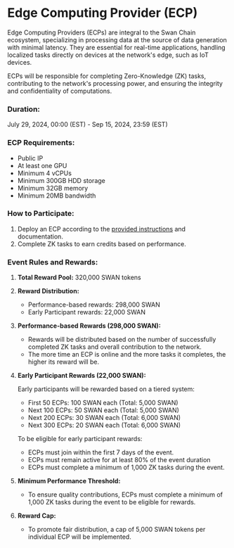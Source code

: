 # Edge Computing Provider (ECP)

Edge Computing Providers (ECPs) are integral to the Swan Chain ecosystem, specializing in processing data at the source of data generation with minimal latency. They are essential for real-time applications, handling localized tasks directly on devices at the network's edge, such as IoT devices.

ECPs will be responsible for completing Zero-Knowledge (ZK) tasks, contributing to the network's processing power, and ensuring the integrity and confidentiality of computations.

### **Duration:**&#x20;

July 29, 2024, 00:00 (EST) - Sep 15, 2024, 23:59 (EST)

### ECP Requirements:

* Public IP
* At least one GPU
* Minimum 4 vCPUs
* Minimum 300GB HDD storage
* Minimum 32GB memory
* Minimum 20MB bandwidth

### How to Participate:

1. Deploy an ECP according to the [provided instructions](../../../computing-provider/edge-computing-provider-ecp/ecp-setup.md) and documentation.
2. Complete ZK tasks to earn credits based on performance.

### Event Rules and Rewards:

1. **Total Reward Pool:** 320,000 SWAN tokens
2. **Reward Distribution:**
   * Performance-based rewards: 298,000 SWAN
   * Early Participant rewards: 22,000 SWAN
3. **Performance-based Rewards (298,000 SWAN):**
   * Rewards will be distributed based on the number of successfully completed ZK tasks and overall contribution to the network.
   * The more time an ECP is online and the more tasks it completes, the higher its reward will be.
4.  **Early Participant Rewards (22,000 SWAN):**

    Early participants will be rewarded based on a tiered system:

    * First 50 ECPs: 100 SWAN each (Total: 5,000 SWAN)
    * Next 100 ECPs: 50 SWAN each (Total: 5,000 SWAN)
    * Next 200 ECPs: 30 SWAN each (Total: 6,000 SWAN)
    * Next 300 ECPs: 20 SWAN each (Total: 6,000 SWAN)

    To be eligible for early participant rewards:

    * ECPs must join within the first 7 days of the event.
    * ECPs must remain active for at least 80% of the event duration
    * ECPs must complete a minimum of 1,000 ZK tasks during the event.
5. **Minimum Performance Threshold:**
   * To ensure quality contributions, ECPs must complete a minimum of 1,000 ZK tasks during the event to be eligible for rewards.
6. **Reward Cap:**
   * To promote fair distribution, a cap of 5,000 SWAN tokens per individual ECP will be implemented.
